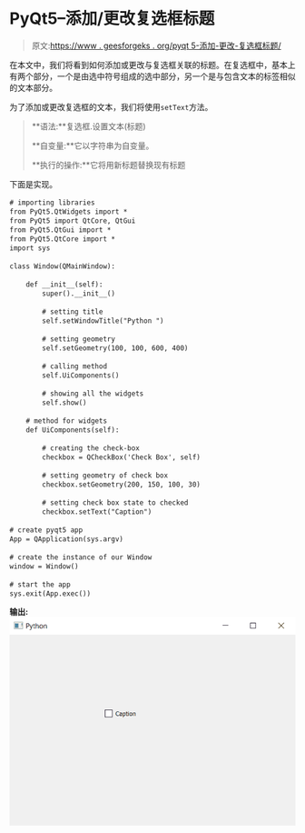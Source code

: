 # PyQt5–添加/更改复选框标题

> 原文:[https://www . geesforgeks . org/pyqt 5-添加-更改-复选框标题/](https://www.geeksforgeeks.org/pyqt5-adding-changing-caption-of-check-box/)

在本文中，我们将看到如何添加或更改与复选框关联的标题。在复选框中，基本上有两个部分，一个是由选中符号组成的选中部分，另一个是与包含文本的标签相似的文本部分。

为了添加或更改复选框的文本，我们将使用`setText`方法。

> **语法:**复选框.设置文本(标题)
> 
> **自变量:**它以字符串为自变量。
> 
> **执行的操作:**它将用新标题替换现有标题

下面是实现。

```
# importing libraries
from PyQt5.QtWidgets import * 
from PyQt5 import QtCore, QtGui
from PyQt5.QtGui import * 
from PyQt5.QtCore import * 
import sys

class Window(QMainWindow):

    def __init__(self):
        super().__init__()

        # setting title
        self.setWindowTitle("Python ")

        # setting geometry
        self.setGeometry(100, 100, 600, 400)

        # calling method
        self.UiComponents()

        # showing all the widgets
        self.show()

    # method for widgets
    def UiComponents(self):

        # creating the check-box
        checkbox = QCheckBox('Check Box', self)

        # setting geometry of check box
        checkbox.setGeometry(200, 150, 100, 30)

        # setting check box state to checked
        checkbox.setText("Caption")

# create pyqt5 app
App = QApplication(sys.argv)

# create the instance of our Window
window = Window()

# start the app
sys.exit(App.exec())
```

**输出:**
![](img/c572c1e1290d47209cf4e32ca7e08174.png)